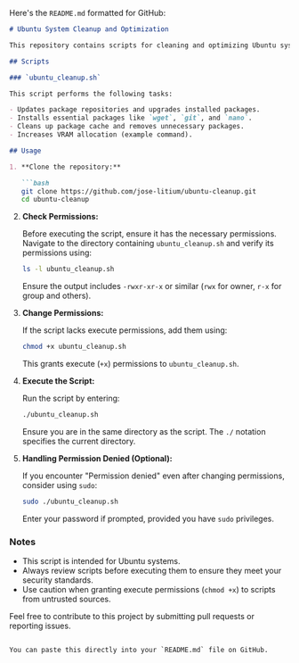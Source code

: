 Here's the `README.md` formatted for GitHub:

```markdown
# Ubuntu System Cleanup and Optimization

This repository contains scripts for cleaning and optimizing Ubuntu systems.

## Scripts

### `ubuntu_cleanup.sh`

This script performs the following tasks:

- Updates package repositories and upgrades installed packages.
- Installs essential packages like `wget`, `git`, and `nano`.
- Cleans up package cache and removes unnecessary packages.
- Increases VRAM allocation (example command).

## Usage

1. **Clone the repository:**

   ```bash
   git clone https://github.com/jose-litium/ubuntu-cleanup.git
   cd ubuntu-cleanup
   ```

2. **Check Permissions:**
   
   Before executing the script, ensure it has the necessary permissions. Navigate to the directory containing `ubuntu_cleanup.sh` and verify its permissions using:
   
   ```bash
   ls -l ubuntu_cleanup.sh
   ```
   
   Ensure the output includes `-rwxr-xr-x` or similar (`rwx` for owner, `r-x` for group and others).

3. **Change Permissions:**
   
   If the script lacks execute permissions, add them using:
   
   ```bash
   chmod +x ubuntu_cleanup.sh
   ```
   
   This grants execute (`+x`) permissions to `ubuntu_cleanup.sh`.

4. **Execute the Script:**
   
   Run the script by entering:
   
   ```bash
   ./ubuntu_cleanup.sh
   ```
   
   Ensure you are in the same directory as the script. The `./` notation specifies the current directory.

5. **Handling Permission Denied (Optional):**
   
   If you encounter "Permission denied" even after changing permissions, consider using `sudo`:
   
   ```bash
   sudo ./ubuntu_cleanup.sh
   ```
   
   Enter your password if prompted, provided you have `sudo` privileges.

### Notes

- This script is intended for Ubuntu systems.
- Always review scripts before executing them to ensure they meet your security standards.
- Use caution when granting execute permissions (`chmod +x`) to scripts from untrusted sources.

Feel free to contribute to this project by submitting pull requests or reporting issues.
```

You can paste this directly into your `README.md` file on GitHub.
